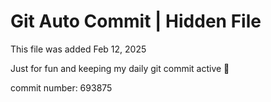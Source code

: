 # Git Auto Commit | Hidden File

This file was added Feb 12, 2025

Just for fun and keeping my daily git commit active 🤪

commit number: 693875
